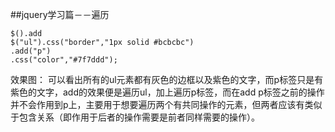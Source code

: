 ##jquery学习篇－－遍历

    $().add
    $("ul").css("border","1px solid #bcbcbc")
    .add("p")
    .css("color","#7f7ddd");

效果图：
可以看出所有的ul元素都有灰色的边框以及紫色的文字，而p标签只是有紫色的文字，add的效果便是遍历ul，加上遍历p标签，而在add p标签之前的操作并不会作用到p上，主要用于想要遍历两个有共同操作的元素，但两者应该有类似于包含关系（即作用于后者的操作需要是前者同样需要的操作）。

